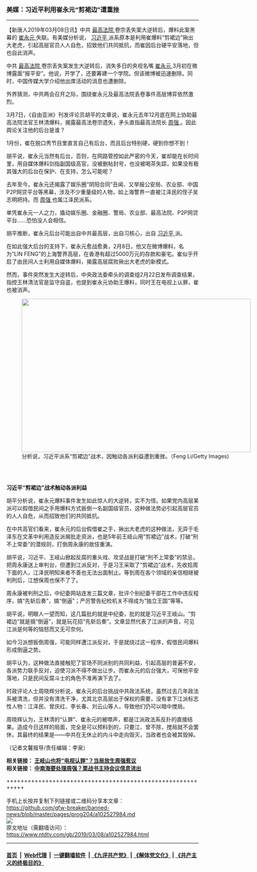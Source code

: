 ### 美媒：习近平利用崔永元“剪裙边”遭重挫
------------------------

<div class="post_content" itemprop="articleBody">
 <p>
  【新唐人2019年03月08日讯】中共
  <a href="https://www.ntdtv.com/gb/最高法院.htm">
   最高法院
  </a>
  卷宗丢失案大逆转后，爆料此案黑幕的
  <a href="https://www.ntdtv.com/gb/崔永元.htm">
   崔永元
  </a>
  失联。有美媒分析说，
  <a href="https://www.ntdtv.com/gb/习近平.htm">
   习近平
  </a>
  派系原本是利用崔爆料“剪裙边”揪出大老虎，引起高层官员人人自危，招致他们共同抵抗，而崔因后台硬平安落地，但也自此消声。
 </p>
 <p>
  中共
  <a href="https://www.ntdtv.com/gb/最高法院.htm">
   最高法院
  </a>
  卷宗丢失案发生大逆转后，消失多日的央视名嘴
  <a href="https://www.ntdtv.com/gb/崔永元.htm">
   崔永元
  </a>
  3月初在微博露面“报平安”。他说，开学了，还要筹建一个学院。但该微博被迅速删除。同时，中国传媒大学介绍他出席活动的消息也遭删除。
 </p>
 <p>
  外界猜测，中共两会召开之际，围绕崔永元及最高法院丢卷事件高层博弈依然激烈。
 </p>
 <p>
  3月7日，《自由亚洲》刊发评论员胡平的文章说，崔永元去年12月底在网上协助最高法院法官王林清爆料，揭露最高法卷宗遗失，矛头直指最高法院长
  <a href="https://www.ntdtv.com/gb/周强.htm">
   周强
  </a>
  。因此舆论关注他的后台是谁？
 </p>
 <p>
  1月份，崔在脱口秀节目里直言自己有后台，而且后台特别硬，硬到你想不到！
 </p>
 <p>
  胡平说，崔永元当然有后台，否则，在网路管控如此严密的今天，崔却能在长时间里，用自媒体爆料剑指副国级高官，没被删帖封号，也没被喝茶失踪，如果没有极其强大的后台在保护、在支持，怎么可能呢？
 </p>
 <p>
  去年至今，崔永元还揭露了娱乐圈“阴阳合同”丑闻、又举报公安局、农业部、中国P2P网贷平台等黑幕，涉及不少重量级的人物，如上海警界一直被江泽民的侄子吴志明把持。而
  <a href="https://www.ntdtv.com/gb/周强.htm">
   周强
  </a>
  也属江泽民派系。
 </p>
 <p>
  单凭崔永元一人之力，撬动娱乐圈、金融圈、警局、农业部、最高法院、P2P网贷平台……恐怕没人会相信。
 </p>
 <p>
  胡平推断，崔永元后台可能出自中共最高层，出自习核心，出自
  <a href="https://www.ntdtv.com/gb/习近平.htm">
   习近平
  </a>
  派。
 </p>
 <p>
  在如此强大后台的支持下，崔永元愈战愈勇，2月8日，他又在微博爆料，名为“LIN FENG”的上海警界高层，在香港有超过5000万元的存款和豪宅。崔似乎开启了由民间人士利用自媒体爆料，揭露高层腐败揪出大老虎的新模式。
 </p>
 <p>
  然而，事件突然发生大逆转后，中央政法委牵头的调查组2月22日发布调查结果，指控王林清法官是监守自盗，也提到崔永元协助王爆料，同时王在电视上认罪，崔也被消声。
 </p>
 <figure class="wp-caption alignnone" id="attachment_102528078" style="width: 600px">
  <a href="https://www.ntdtv.com/assets/uploads/2019/03/GettyImages-80260364.jpg">
   <img alt="" class="size-medium wp-image-102528078" height="401" src="https://www.ntdtv.com/assets/uploads/2019/03/GettyImages-80260364-600x401.jpg" width="600"/>
  </a>
  <br/><figcaption class="wp-caption-text">
   分析说，习近平派系“剪裙边”战术，因触动各派利益遭到重挫。（Feng Li/Getty Images)
  </figcaption><br/>
 </figure><br/>
 <p>
  <strong>
   习近平“剪裙边”战术触动各派利益
  </strong>
 </p>
 <p>
  胡平分析说，崔永元爆料事件发生如此惊人的大逆转，实不为怪。如果党内高层某派可以假借民间之手用爆料方式扳倒一名副国级官员，这种做法势必引起高层官员的人人自危，从而招致他们的共同抵抗。
 </p>
 <p>
  在中共高官们看来，崔永元的后台假借崔之手，揪出大老虎的这种做法，无异于毛泽东在文革中利用造反派揭批走资派，也是5年前王岐山用“剪裙边”战术，打破“刑不上常委”的潜规则，打倒周永康的故伎重演。
 </p>
 <p>
  胡平说，习近平、王岐山掀起反腐的重头戏、攻坚战是打破“刑不上常委”的禁忌，把周永康送上审判台，但遭到江派反对，于是习王采取了“剪裙边”战术，先收拾周下面的人，江泽民明知来者不善也无法出面制止。等到周在各个领域的亲信相继被判刑后，江想保周也保不了了。
 </p>
 <p>
  周永康被判刑之后，中纪委网站连发三篇文章，批评个别纪委干部在工作中违反程序，搞“先斩后奏”，搞“倒逼”；严厉警告纪检机关不得成为“独立王国”等等。
 </p>
 <p>
  胡平说，明眼人一望而知，这几篇批的就是中纪委，批的就是习近平王岐山。“剪裙边”就是搞“倒逼”，就是玩花招“先斩后奏”。文章显然代表了江派的声音，可见江派是何等的恼怒而又无可奈何。
 </p>
 <p>
  如今习派想扳倒周强，可能同样遭江派反对，于是就绕过这一程序，假借民间爆料形成倒逼之势。
 </p>
 <p>
  胡平认为，这种做法直接触犯了官场不同派别的共同利益，引起高层的普遍不安，各派势力联手反对，迫使习派不得不做出让步。而崔永元的后台强大，可保他平安落地，只是民间反腐斗士的角色不准再演下去了。
 </p>
 <p>
  时政评论人士周晓辉分析说，崔永元的后台挑战中共政法系统，虽然过去几年政法系被清洗，但并没有清洗干净，尤其北京高层出于保权的需要，没有拿下江派标志性人物：江泽民、曾庆红、李长春、刘云山等人，导致他们仍可以暗中搅局。
 </p>
 <p>
  周晓辉认为，王林清的“认罪”、崔永元的被噤声，都是江派政法系反扑的直接结果。造成今日这样的局面，完全是可以预料到的，只要江、曾不除，搅局就不会罢休，其最终的结果是——中共在无休止的内斗中走向毁灭，当政者也会被其毁掉。
 </p>
 <p>
  （记者文馨报导/责任编辑：李泉）
 </p>
 <p>
  <strong>
   相关链接：
   <a href="https://www.ntdtv.com/gb/2019/02/28/a102521824.html" rel="noopener" target="_blank">
    王岐山也将“电视认罪”？当局放生周强惹议
   </a>
   <br/>
   相关链接：
   <a href="https://www.ntdtv.com/gb/2019/01/18/a102491671.html">
    中南海要处理周强？栗战书主持会议信息流出
   </a>
  </strong>
 </p>
 <div class="single_ad">
 </div>
</div>

+++++++++++++++++++++++++++++++++++++++++++++++++++++++++++<br/><br/>
手机上长按并复制下列链接或二维码分享本文章：<br/>
https://github.com/gfw-breaker/banned-news/blob/master/pages/prog204/a102527984.md <br/>
<a href='https://github.com/gfw-breaker/banned-news/blob/master/pages/prog204/a102527984.md'><img src='https://github.com/gfw-breaker/banned-news/blob/master/pages/prog204/a102527984.md.png'/></a> <br/>
原文地址（需翻墙访问）：https://www.ntdtv.com/gb/2019/03/08/a102527984.html


------------------------
#### [首页](https://github.com/gfw-breaker/banned-news/blob/master/README.md) &nbsp;|&nbsp; [Web代理](https://github.com/labour-camp/helloworld) &nbsp;|&nbsp; [一键翻墙软件](https://github.com/gfw-breaker/nogfw/blob/master/README.md) &nbsp;| [《九评共产党》](https://github.com/gfw-breaker/9ping.md/blob/master/README.md#九评之一评共产党是什么) | [《解体党文化》](https://github.com/gfw-breaker/jtdwh.md/blob/master/README.md) | [《共产主义的终极目的》](https://github.com/gfw-breaker/gczydzjmd.md/blob/master/README.md)

